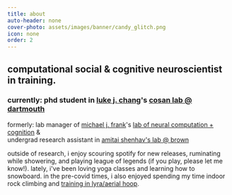 ```yaml
---
title: about
auto-header: none
cover-photo: assets/images/banner/candy_glitch.png
icon: none
order: 2
---
```


## computational social & cognitive neuroscientist in training.

### currently: phd student in <a href="http://lukejchang.com" class="h">luke j. chang</a>'s <a href="http://cosanlab.com" class="h">cosan lab @ dartmouth</a>

formerly: lab manager of <a href="http://ski.clps.brown.edu" class="h">michael j. frank</a>'s <a href="http://lnccbrown.com" class="h">lab of neural computation + cognition</a> & \
undergrad research assistant in <a href="https://www.shenhavlab.org" class="h">amitai shenhav's lab @ brown</a>

outside of research, i enjoy scouring spotify for new releases, ruminating while showering, and playing league of legends (if you play, please let me know!). lately, i've been loving yoga classes and learning how to snowboard. in the pre-covid times, i also enjoyed spending my time indoor rock climbing and <a href="https://www.instagram.com/wasiaerial/" class="h">training in lyra/aerial hoop</a>.
